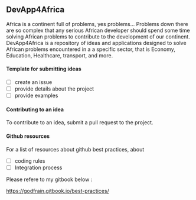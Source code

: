 ## DevApp4Africa

Africa is a continent full of problems, yes problems... Problems down there are so complex that any serious African 
developer should spend some time solving African problems to contribute to the development of our continent.
DevApp4Africa is a repository of ideas and applications designed to solve African problems encountered in a
a specific sector, that is Economy, Education, Healthcare, transport, and more.

#### Template for submitting ideas

- [ ] create an issue
- [ ] provide details about the project
- [ ] provide examples

#### Contributing to an idea

To contribute to an idea, submit a pull request to the project.

#### Github resources

For a list of resources about github best practices, about 

- [ ] coding rules
- [ ] Integration process

Please refere to my gitbook below :

https://godfrain.gitbook.io/best-practices/
